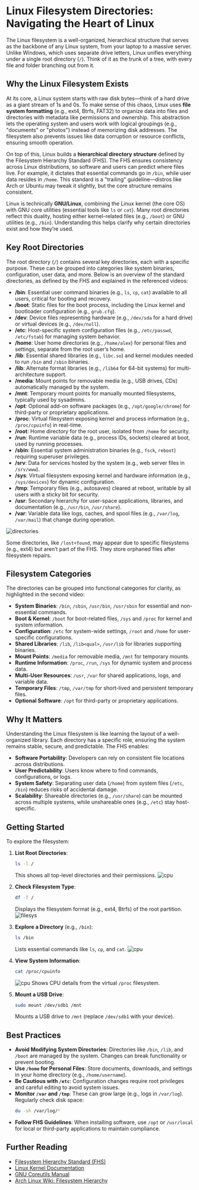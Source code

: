 # Linux Filesystem Directories: Navigating the Heart of Linux

The Linux filesystem is a well-organized, hierarchical structure that serves as the backbone of any Linux system, from your laptop to a massive server. Unlike Windows, which uses separate drive letters, Linux unifies everything under a single root directory (`/`). Think of it as the trunk of a tree, with every file and folder branching out from it. 

## Why the Linux Filesystem Exists

At its core, a Linux system starts with raw disk bytes—think of a hard drive as a giant stream of 1s and 0s. To make sense of this chaos, Linux uses **file system formatting** (e.g., ext4, Btrfs, FAT32) to organize data into files and directories with metadata like permissions and ownership. This abstraction lets the operating system and users work with logical groupings (e.g., "documents" or "photos") instead of memorizing disk addresses. The filesystem also prevents issues like data corruption or resource conflicts, ensuring smooth operation.

On top of this, Linux builds a **hierarchical directory structure** defined by the Filesystem Hierarchy Standard (FHS). The FHS ensures consistency across Linux distributions, so software and users can predict where files live. For example, it dictates that essential commands go in `/bin`, while user data resides in `/home`. This standard is a "trailing" guideline—distros like Arch or Ubuntu may tweak it slightly, but the core structure remains consistent.

Linux is technically **GNU/Linux**, combining the Linux kernel (the core OS) with GNU core utilities (essential tools like `ls` or `cat`). Many root directories reflect this duality, hosting either kernel-related files (e.g., `/boot`) or GNU utilities (e.g., `/bin`). Understanding this helps clarify why certain directories exist and how they’re used.

## Key Root Directories

The root directory (`/`) contains several key directories, each with a specific purpose. These can be grouped into categories like system binaries, configuration, user data, and more. Below is an overview of the standard directories, as defined by the FHS and explained in the referenced videos:

- **/bin**: Essential user command binaries (e.g., `ls`, `cp`, `cat`) available to all users, critical for booting and recovery.
- **/boot**: Static files for the boot process, including the Linux kernel and bootloader configuration (e.g., `grub.cfg`).
- **/dev**: Device files representing hardware (e.g., `/dev/sda` for a hard drive) or virtual devices (e.g., `/dev/null`).
- **/etc**: Host-specific system configuration files (e.g., `/etc/passwd`, `/etc/fstab`) for managing system behavior.
- **/home**: User home directories (e.g., `/home/alex`) for personal files and settings, separate from the root user’s home.
- **/lib**: Essential shared libraries (e.g., `libc.so`) and kernel modules needed to run `/bin` and `/sbin` binaries.
- **/lib<qual>**: Alternate format libraries (e.g., `/lib64` for 64-bit systems) for multi-architecture support.
- **/media**: Mount points for removable media (e.g., USB drives, CDs) automatically managed by the system.
- **/mnt**: Temporary mount points for manually mounted filesystems, typically used by sysadmins.
- **/opt**: Optional add-on software packages (e.g., `/opt/google/chrome`) for third-party or proprietary applications.
- **/proc**: Virtual filesystem exposing kernel and process information (e.g., `/proc/cpuinfo`) in real-time.
- **/root**: Home directory for the root user, isolated from `/home` for security.
- **/run**: Runtime variable data (e.g., process IDs, sockets) cleared at boot, used by running processes.
- **/sbin**: Essential system administration binaries (e.g., `fsck`, `reboot`) requiring superuser privileges.
- **/srv**: Data for services hosted by the system (e.g., web server files in `/srv/www`).
- **/sys**: Virtual filesystem exposing kernel and hardware information (e.g., `/sys/devices`) for dynamic configuration.
- **/tmp**: Temporary files (e.g., autosaves) cleared at reboot, writable by all users with a sticky bit for security.
- **/usr**: Secondary hierarchy for user-space applications, libraries, and documentation (e.g., `/usr/bin`, `/usr/share`).
- **/var**: Variable data like logs, caches, and spool files (e.g., `/var/log`, `/var/mail`) that change during operation.

![directories](./screenshots/directories.png)

Some directories, like `/lost+found`, may appear due to specific filesystems (e.g., ext4) but aren’t part of the FHS. They store orphaned files after filesystem repairs.

## Filesystem Categories

The directories can be grouped into functional categories for clarity, as highlighted in the second video:
- **System Binaries**: `/bin`, `/sbin`, `/usr/bin`, `/usr/sbin` for essential and non-essential commands.
- **Boot & Kernel**: `/boot` for boot-related files, `/sys` and `/proc` for kernel and system information.
- **Configuration**: `/etc` for system-wide settings, `/root` and `/home` for user-specific configurations.
- **Shared Libraries**: `/lib`, `/lib<qual>`, `/usr/lib` for libraries supporting binaries.
- **Mount Points**: `/media` for removable media, `/mnt` for temporary mounts.
- **Runtime Information**: `/proc`, `/run`, `/sys` for dynamic system and process data.
- **Multi-User Resources**: `/usr`, `/var` for shared applications, logs, and variable data.
- **Temporary Files**: `/tmp`, `/var/tmp` for short-lived and persistent temporary files.
- **Optional Software**: `/opt` for third-party or proprietary applications.

## Why It Matters

Understanding the Linux filesystem is like learning the layout of a well-organized library. Each directory has a specific role, ensuring the system remains stable, secure, and predictable. The FHS enables:
- **Software Portability**: Developers can rely on consistent file locations across distributions.
- **User Predictability**: Users know where to find commands, configurations, or logs.
- **System Safety**: Separating user data (`/home`) from system files (`/etc`, `/bin`) reduces risks of accidental damage.
- **Scalability**: Shareable directories (e.g., `/usr/share`) can be mounted across multiple systems, while unshareable ones (e.g., `/etc`) stay host-specific.

## Getting Started

To explore the filesystem:
1. **List Root Directories**:
   ```bash
   ls -l /
   ```
   This shows all top-level directories and their permissions.
   ![cpu](./screenshots/1.png)

2. **Check Filesystem Type**:
   ```bash
   df -T /
   ```
   Displays the filesystem format (e.g., ext4, Btrfs) of the root partition.
   ![filesys](![cpu](./screenshots/2.png))

3. **Explore a Directory** (e.g., `/bin`):
   ```bash
   ls /bin
   ```
   Lists essential commands like `ls`, `cp`, and `cat`.
   ![cpu](./screenshots/3.png)

4. **View System Information**:
   ```bash
   cat /proc/cpuinfo
   ```
   ![cpu](./screenshots/4.png)
   Shows CPU details from the virtual `/proc` filesystem.

5. **Mount a USB Drive**:
   ```bash
   sudo mount /dev/sdb1 /mnt
   ```
   Mounts a USB drive to `/mnt` (replace `/dev/sdb1` with your device).

## Best Practices
- **Avoid Modifying System Directories**: Directories like `/bin`, `/lib`, and `/boot` are managed by the system. Changes can break functionality or prevent booting.
- **Use `/home` for Personal Files**: Store documents, downloads, and settings in your home directory (e.g., `/home/username`).
- **Be Cautious with `/etc`**: Configuration changes require root privileges and careful editing to avoid system issues.
- **Monitor `/var` and `/tmp`**: These can grow large (e.g., logs in `/var/log`). Regularly check disk space:
   ```bash
   du -sh /var/log/*
   ```
- **Follow FHS Guidelines**: When installing software, use `/opt` or `/usr/local` for local or third-party applications to maintain compliance.

## Further Reading
- [Filesystem Hierarchy Standard (FHS)](http://www.pathname.com/fhs/)
- [Linux Kernel Documentation](https://www.kernel.org/doc/html/latest/)
- [GNU Coreutils Manual](https://www.gnu.org/software/coreutils/manual/)
- [Arch Linux Wiki: Filesystem Hierarchy](https://wiki.archlinux.org/title/Filesystem_hierarchy)


